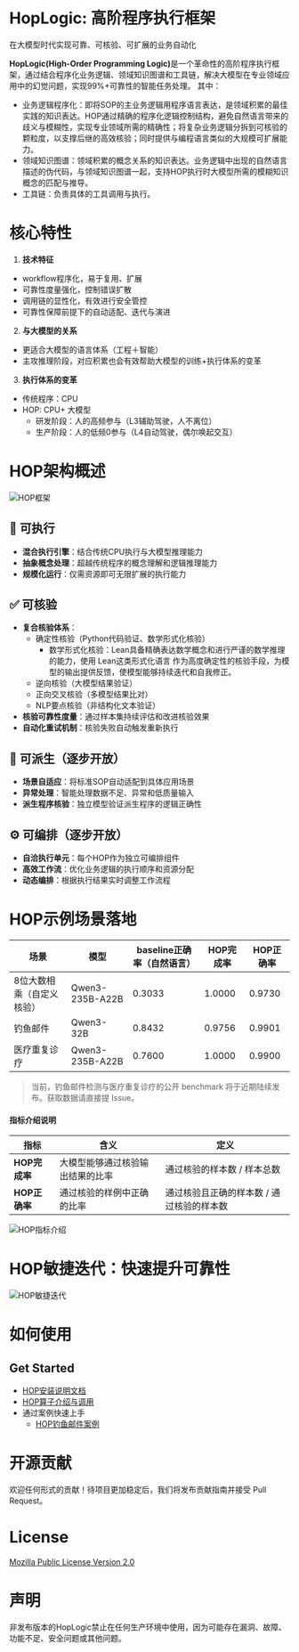 # HopLogic: 高阶程序执行框架

在大模型时代实现可靠、可核验、可扩展的业务自动化

<strong>HopLogic(High-Order Programming Logic)</strong>是一个革命性的高阶程序执行框架，通过结合程序化业务逻辑、领域知识图谱和工具链，解决大模型在专业领域应用中的幻觉问题，实现99%+可靠性的智能任务处理。
其中：
  * 业务逻辑程序化：即将SOP的主业务逻辑用程序语言表达，是领域积累的最佳实践的知识表达。HOP通过精确的程序化逻辑控制结构，避免自然语言带来的歧义与模糊性，实现专业领域所需的精确性；将复杂业务逻辑分拆到可核验的颗粒度，以支撑后继的高效核验；同时提供与编程语言类似的大规模可扩展能力。
  * 领域知识图谱：领域积累的概念关系的知识表达。业务逻辑中出现的自然语言描述的伪代码，与领域知识图谱一起，支持HOP执行时大模型所需的模糊知识概念的匹配与推导。
  * 工具链：负责具体的工具调用与执行。

# 核心特性
1. **技术特征**
  - workflow程序化，易于复用、扩展
  - 可靠性度量强化，控制错误扩散
  - 调用链的显性化，有效进行安全管控
  - 可靠性保障前提下的自动适配、迭代与演进
2. **与大模型的关系**
  - 更适合大模型的语言体系（工程＋智能）
  - 主攻推理阶段，对应积累也会有效帮助大模型的训练+执行体系的变革
3. **执行体系的变革**
  - 传统程序：CPU
  - HOP: CPU+ 大模型
    - 研发阶段：人的高频参与（L3辅助驾驶，人不离位）
    - 生产阶段：人的低频0参与（L4自动驾驶，偶尔唤起交互） 

# HOP架构概述
![HOP框架](docs/images/readme/hop_engine.png)

## 🚀 可执行
- **混合执行引擎**：结合传统CPU执行与大模型推理能力  
- **抽象概念处理**：超越传统程序的概念理解和逻辑推理能力  
- **规模化运行**：仅需资源即可无限扩展的执行能力  

## ✅ 可核验
- **复合核验体系**：
  - 确定性核验（Python代码验证、数学形式化核验）
      - 数学形式化核验：Lean具备精确表达数学概念和进行严谨的数学推理的能力，使用 Lean这类形式化语言 作为高度确定性的核验手段，为模型的输出提供反馈，使模型能够持续迭代和自我修正。
  - 逆向核验（大模型结果验证）
  - 正向交叉核验（多模型结果比对）
  - NLP要点核验（非结构化文本验证）
- **核验可靠性度量**：通过样本集持续评估和改进核验效果  
- **自动化重试机制**：核验失败自动触发重新执行  

## 🔄 可派生（逐步开放）
- **场景自适应**：将标准SOP自动适配到具体应用场景  
- **异常处理**：智能处理数据不足、异常和低质量输入  
- **派生程序核验**：独立模型验证派生程序的逻辑正确性  

## ⚙️ 可编排（逐步开放）
- **自洽执行单元**：每个HOP作为独立可编排组件  
- **高效工作流**：优化业务逻辑的执行顺序和资源分配  
- **动态编排**：根据执行结果实时调整工作流程 


# HOP示例场景落地
| 场景            | 模型           | baseline正确率（自然语言） | HOP完成率     | HOP正确率     |
| ------------- | ------------ | ----------------- | ---------- | ---------- |
| 8位大数相乘（自定义核验） | Qwen3-235B-A22B        | 0.3033            | 1.0000     | 0.9730     |
| 钓鱼邮件          | Qwen3-32B      |0.8432            | 0.9756    | 0.9901     |
| 医疗重复诊疗        | Qwen3-235B-A22B        | 0.7600            | 1.0000     | 0.9900     |

> 当前，钓鱼邮件检测与医疗重复诊疗的公开 benchmark 将于近期陆续发布。获取数据请直接提 Issue。

#### 指标介绍说明  
| 指标         | 含义               | 定义                     |
| ---------- | ---------------- | ---------------------- |
| **HOP完成率** | 大模型能够通过核验输出结果的比率 | 通过核验的样本数 / 样本总数        |
| **HOP正确率** | 通过核验的样例中正确的比率    | 通过核验且正确的样本数 / 通过核验的样本数 |

![HOP指标介绍](docs/images/readme/hop_metric.png)

# HOP敏捷迭代：快速提升可靠性
![HOP敏捷迭代](docs/images/readme/hop_agile_sprint.png)

# 如何使用
## Get Started
* [HOP安装说明文档](docs/hop_install.md)
* [HOP算子介绍与调用](docs/hop_operator.md)
* 通过案例快速上手
  * [HOP钓鱼邮件案例](docs/phishing_examples_guide.md)

# 开源贡献
欢迎任何形式的贡献！待项目更加稳定后，我们将发布贡献指南并接受 Pull Request。

# License
[Mozilla Public License Version 2.0](LEGAL.md)

# 声明
非发布版本的HopLogic禁止在任何生产环境中使用，因为可能存在漏洞、故障、功能不足、安全问题或其他问题。
